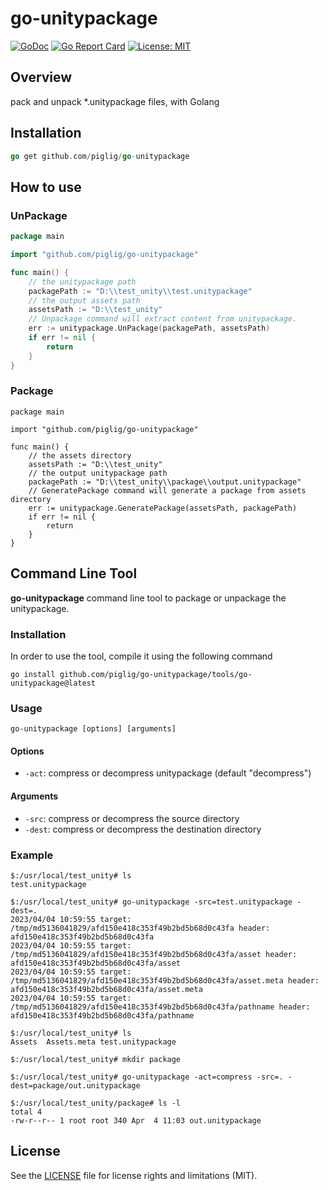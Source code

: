 # go-unitypackage
[![GoDoc](https://godoc.org/github.com/piglig/go-unitypackage?status.svg)](https://pkg.go.dev/github.com/piglig/go-unitypackage)
[![Go Report Card](https://goreportcard.com/badge/github.com/piglig/go-unitypackage)](https://goreportcard.com/report/github.com/piglig/go-unitypackage)
[![License: MIT](https://img.shields.io/badge/license-MIT-green.svg)](https://opensource.org/licenses/MIT)

## Overview
pack and unpack *.unitypackage files, with Golang

## Installation
```go
go get github.com/piglig/go-unitypackage
```

## How to use
### UnPackage
```go
package main

import "github.com/piglig/go-unitypackage"

func main() {
	// the unitypackage path
	packagePath := "D:\\test_unity\\test.unitypackage"
	// the output assets path
	assetsPath := "D:\\test_unity"
	// Unpackage command will extract content from unitypackage.
	err := unitypackage.UnPackage(packagePath, assetsPath)
	if err != nil {
		return
	}
}
```
### Package
```Golang
package main

import "github.com/piglig/go-unitypackage"

func main() {
	// the assets directory
	assetsPath := "D:\\test_unity"
	// the output unitypackage path
	packagePath := "D:\\test_unity\\package\\output.unitypackage"
	// GeneratePackage command will generate a package from assets directory
	err := unitypackage.GeneratePackage(assetsPath, packagePath)
	if err != nil {
		return
	}
}
```

## Command Line Tool
**go-unitypackage** command line tool to package or unpackage the unitypackage.
### Installation
In order to use the tool, compile it using the following command
```shell
go install github.com/piglig/go-unitypackage/tools/go-unitypackage@latest
```

### Usage
```shell
go-unitypackage [options] [arguments]
```

#### Options
- `-act`: compress or decompress unitypackage (default "decompress")
#### Arguments
- `-src`: compress or decompress the source directory
- `-dest`: compress or decompress the destination directory
### Example
```shell
$:/usr/local/test_unity# ls
test.unitypackage

$:/usr/local/test_unity# go-unitypackage -src=test.unitypackage -dest=.
2023/04/04 10:59:55 target: /tmp/md5136041829/afd150e418c353f49b2bd5b68d0c43fa header:  afd150e418c353f49b2bd5b68d0c43fa
2023/04/04 10:59:55 target: /tmp/md5136041829/afd150e418c353f49b2bd5b68d0c43fa/asset header:  afd150e418c353f49b2bd5b68d0c43fa/asset
2023/04/04 10:59:55 target: /tmp/md5136041829/afd150e418c353f49b2bd5b68d0c43fa/asset.meta header:  afd150e418c353f49b2bd5b68d0c43fa/asset.meta
2023/04/04 10:59:55 target: /tmp/md5136041829/afd150e418c353f49b2bd5b68d0c43fa/pathname header:  afd150e418c353f49b2bd5b68d0c43fa/pathname

$:/usr/local/test_unity# ls
Assets  Assets.meta test.unitypackage

$:/usr/local/test_unity# mkdir package

$:/usr/local/test_unity# go-unitypackage -act=compress -src=. -dest=package/out.unitypackage

$:/usr/local/test_unity/package# ls -l
total 4
-rw-r--r-- 1 root root 340 Apr  4 11:03 out.unitypackage
```
## License
See the [LICENSE](LICENSE) file for license rights and limitations (MIT).